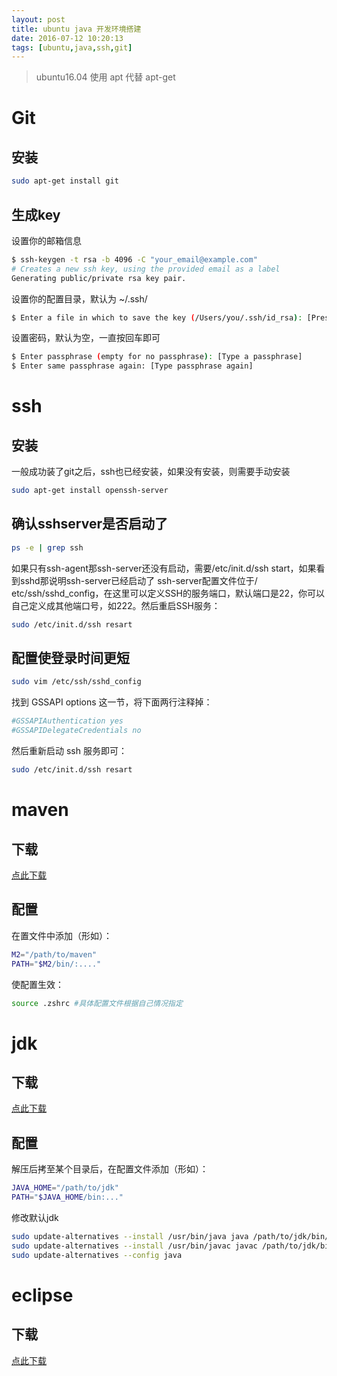```yaml
---
layout: post
title: ubuntu java 开发环境搭建
date: 2016-07-12 10:20:13
tags: [ubuntu,java,ssh,git]
---
```


>ubuntu16.04 使用 apt 代替 apt-get


# Git
## 安装
```bash
sudo apt-get install git
```
## 生成key
设置你的邮箱信息
```bash
$ ssh-keygen -t rsa -b 4096 -C "your_email@example.com"
# Creates a new ssh key, using the provided email as a label
Generating public/private rsa key pair.
```
设置你的配置目录，默认为 ~/.ssh/
```bash
$ Enter a file in which to save the key (/Users/you/.ssh/id_rsa): [Press enter]
```
设置密码，默认为空，一直按回车即可
```bash
$ Enter passphrase (empty for no passphrase): [Type a passphrase]
$ Enter same passphrase again: [Type passphrase again]
```
# ssh
## 安装
一般成功装了git之后，ssh也已经安装，如果没有安装，则需要手动安装
```bash
sudo apt-get install openssh-server
```
## 确认sshserver是否启动了
```bash
ps -e | grep ssh
```
如果只有ssh-agent那ssh-server还没有启动，需要/etc/init.d/ssh start，如果看到sshd那说明ssh-server已经启动了
ssh-server配置文件位于/ etc/ssh/sshd_config，在这里可以定义SSH的服务端口，默认端口是22，你可以自己定义成其他端口号，如222。然后重启SSH服务：
```bash
sudo /etc/init.d/ssh resart
```
## 配置使登录时间更短
```bash
sudo vim /etc/ssh/sshd_config
```
找到 GSSAPI options 这一节，将下面两行注释掉：
```bash
#GSSAPIAuthentication yes
#GSSAPIDelegateCredentials no
```
然后重新启动 ssh 服务即可：
```bash
sudo /etc/init.d/ssh resart
```
# maven
## 下载
[点此下载](http://maven.apache.org/download.cgi)
## 配置
在置文件中添加（形如）：
```bash
M2="/path/to/maven"   
PATH="$M2/bin/:...."
```
使配置生效：
```bash
source .zshrc #具体配置文件根据自己情况指定
```
# jdk
## 下载
[点此下载](http://www.oracle.com/technetwork/java/javase/downloads/index.html)
## 配置
解压后拷至某个目录后，在配置文件添加（形如）：
```bash
JAVA_HOME="/path/to/jdk"
PATH="$JAVA_HOME/bin:..."
```
修改默认jdk
```bash
sudo update-alternatives --install /usr/bin/java java /path/to/jdk/bin/java 300
sudo update-alternatives --install /usr/bin/javac javac /path/to/jdk/bin/javac 300
sudo update-alternatives --config java
```
# eclipse
## 下载
[点此下载](http://www.eclipse.org/)
